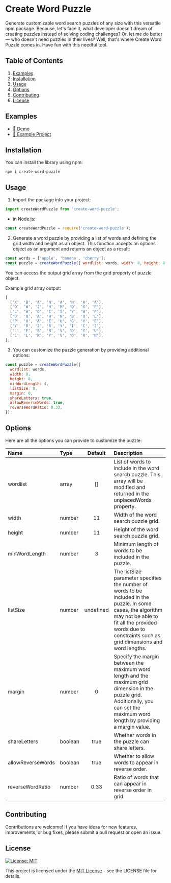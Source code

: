 # Create Word Puzzle

Generate customizable word search puzzles of any size with this versatile npm package. Because, let's face it, what developer doesn't dream of creating puzzles instead of solving coding challenges? Or, let me do better— who doesn't need puzzles in their lives? Well, that's where Create Word Puzzle comes in. Have fun with this needful tool.

## Table of Contents

1. [Examples](#examples)
1. [Installation](#installation)
1. [Usage](#usage)
1. [Options](#options)
1. [Contributing](#contributing)
1. [License](#license)

## Examples

- [🚀 Demo](https://aacar947.github.io/demo-create-word-puzzle.io/)
- [🚀 Example Project](https://github.com/aacar947/word-search-puzzle)

## Installation

You can install the library using npm:

```shell
npm i create-word-puzzle
```

## Usage

1. Import the package into your project:

```js
import createWordPuzzle from 'create-word-puzzle';
```

- in Node.js:

```js
const createWordPuzzle = require('create-word-puzzle');
```

2. Generate a word puzzle by providing a list of words and defining the grid width and height as an object. This function accepts an options object as an argument and returns an object as a result:

```js
const words = ['apple', 'banana', 'cherry'];
const puzzle = createWordPuzzle({ wordlist: words, width: 8, height: 8 });
```

You can access the output grid array from the grid property of puzzle object.

Example grid array output:

```js
[
  ['X', 'B', 'A', 'N', 'A', 'N', 'A', 'A'],
  ['Q', 'W', 'J', 'H', 'M', 'Q', 'X', 'P'],
  ['L', 'W', 'O', 'C', 'S', 'Y', 'W', 'P'],
  ['D', 'Q', 'A', 'H', 'N', 'B', 'U', 'L'],
  ['P', 'U', 'A', 'E', 'U', 'G', 'Y', 'E'],
  ['Y', 'R', 'J', 'R', 'Y', 'I', 'C', 'J'],
  ['L', 'F', 'S', 'R', 'V', 'D', 'Y', 'U'],
  ['L', 'L', 'K', 'Y', 'V', 'Q', 'R', 'N'],
];
```

3. You can customize the puzzle generation by providing additional options:

```js
const puzzle = createWordPuzzle({
  wordlist: words,
  width: 8,
  height: 8,
  minWordLength: 4,
  listSize: 8,
  margin: 0,
  shareLetters: true,
  allowReverseWords: true,
  reverseWordRatio: 0.33,
});
```

## Options

Here are all the options you can provide to customize the puzzle:

| Name              | Type    |  Default  | Description                                                                                                                                                                                                                |
| :---------------- | :------ | :-------: | :------------------------------------------------------------------------------------------------------------------------------------------------------------------------------------------------------------------------- |
| wordlist          | array   |    []     | List of words to include in the word search puzzle. This array will be modified and returned in the unplacedWords property.                                                                                                |
| width             | number  |    11     | Width of the word search puzzle grid.                                                                                                                                                                                      |
| height            | number  |    11     | Height of the word search puzzle grid.                                                                                                                                                                                     |
| minWordLength     | number  |     3     | Minimum length of words to be included in the puzzle.                                                                                                                                                                      |
| listSize          | number  | undefined | The listSize parameter specifies the number of words to be included in the puzzle. In some cases, the algorithm may not be able to fit all the provided words due to constraints such as grid dimensions and word lengths. |
| margin            | number  |     0     | Specify the margin between the maximum word length and the maximum grid dimension in the puzzle grid. Additionally, you can set the maximum word length by providing a margin value.                                       |
| shareLetters      | boolean |   true    | Whether words in the puzzle can share letters.                                                                                                                                                                             |
| allowReverseWords | boolean |   true    | Whether to allow words to appear in reverse order.                                                                                                                                                                         |
| reverseWordRatio  | number  |   0.33    | Ratio of words that can appear in reverse order in grid.                                                                                                                                                                   |

## Contributing

Contributions are welcome! If you have ideas for new features, improvements, or bug fixes, please submit a pull request or open an issue.

## License

[![License: MIT](https://img.shields.io/badge/License-MIT-yellow.svg)](https://opensource.org/licenses/MIT)

This project is licensed under the [MIT License](https://opensource.org/licenses/MIT) - see the LICENSE file for details.
